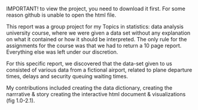 IMPORTANT! to view the project, you need to download it first. For some reason github is unable to open the html file.

This report was a group project for my Topics in statistics: data analysis university course, where we were given a data set without any explanation on what it contained or how it
should be interpreted. The only rule for the assignments for the course was that we had to return a 10 page report. Everything else was left under our discretion.

For this specific report, we discovered that the data-set given to us consisted of various data from a fictional airport, related to plane departure times, delays and security queuing waiting times.

My contributions included creating the data dictionary, creating the narrrative & story creating the interactive html document & visualizations (fig 1.0-2.1).
